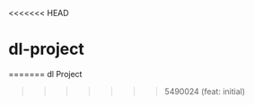 <<<<<<< HEAD
# dl-project
=======
                                                                    dl Project
>>>>>>> 5490024 (feat: initial)
